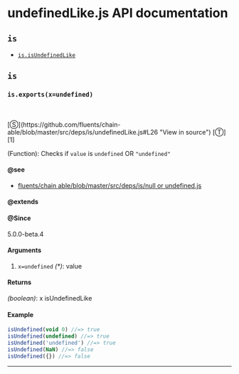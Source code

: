 # undefinedLike.js API documentation

<!-- div class="toc-container" -->

<!-- div -->

## `is`
* <a href="#is-prototype-isUndefinedLike"  data-meta="exports x undefined"  data-call="exports x undefined"  data-category="Lang"  data-description="Function Checks if value is undefined OR undefined"  data-name="isUndefinedLike"  data-member="is"  data-see="href https github com fluents chain able blob master src deps is nullOrUndefined js label fluents chain able blob master src deps is null or undefined js"  data-all="meta exports x undefined call exports x undefined category Lang description Function Checks if value is undefined OR undefined name isUndefinedLike member is see href https github com fluents chain able blob master src deps is nullOrUndefined js label fluents chain able blob master src deps is null or undefined js notes todos klassProps" >`is.isUndefinedLike`</a>

<!-- /div -->

<!-- /div -->

<!-- div class="doc-container" -->

<!-- div -->

## `is`

<!-- div -->

<h3 id="is-prototype-isUndefinedLike" data-member="is" data-category="Lang" data-name="isUndefinedLike"><code>is.exports(x=undefined)</code></h3>
<br>
<br>
[&#x24C8;](https://github.com/fluents/chain-able/blob/master/src/deps/is/undefinedLike.js#L26 "View in source") [&#x24C9;][1]

(Function): Checks if `value` is `undefined` OR `"undefined"`


#### @see 

* <a href="https://github.com/fluents/chain-able/blob/master/src/deps/is/nullOrUndefined.js" >fluents/chain able/blob/master/src/deps/is/null or undefined.js</a>

#### @extends




#### @Since
5.0.0-beta.4

#### Arguments
1. `x=undefined` *(&#42;)*: value

#### Returns
*(boolean)*: x isUndefinedLike

#### Example
```js
isUndefined(void 0) //=> true
isUndefined(undefined) //=> true
isUndefined('undefined') //=> true
isUndefined(NaN) //=> false
isUndefined({}) //=> false

```
---

<!-- /div -->

<!-- /div -->

<!-- /div -->

 [1]: #is "Jump back to the TOC."
